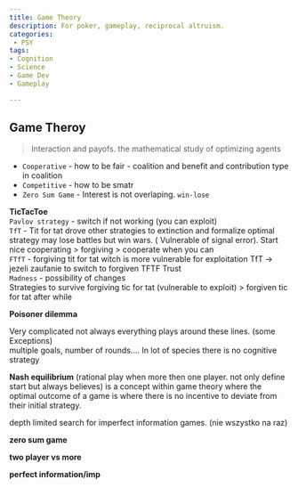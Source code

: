 ```yaml
---
title: Game Theory
description: For poker, gameplay, reciprocal altruism.
categories:
 - PSY
tags:
- Cognition
- Science
- Game Dev
- Gameplay

---
```



## Game Theroy
>Interaction and payofs. the mathematical study of optimizing agents
- `Cooperative` - how to be fair - coalition and benefit and contribution type in coalition
- `Competitive` - how to be smatr
- `Zero Sum Game` - Interest is not overlaping. `win-lose`




**TicTacToe**   
`Pavlov strategy` - switch if not working (you can exploit)  
`TfT` -  Tit for tat drove other strategies to extinction and formalize optimal strategy  may lose battles but win wars. (
Vulnerable of signal error). Start nice cooperating > forgiving > cooperate when you can   
`FTfT` - forgiving tit for tat  witch is more vulnerable for exploitation TfT -> jezeli zaufanie to switch to forgiven TFTF Trust  
`Madness` - possibility of changes   
Strategies to survive forgiving tic for tat (vulnerable to exploit) > forgiven tic for tat after while  

**Poisoner dilemma**

Very complicated not always everything plays around these lines. (some Exceptions)   
multiple goals, number of rounds....  In lot of species there is no cognitive strategy  

**Nash equilibrium**
(rational play when more then one player. not only define start but always believes)
 is a concept within game theory where the optimal outcome of a game is where there is no incentive to deviate from their initial strategy.

depth limited search for imperfect information games. (nie wszystko na raz)

**zero sum game**

**two player vs more**

**perfect information/imp**
